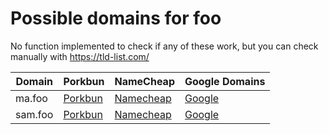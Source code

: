 # Possible domains for foo

No function implemented to check if any of these work, but you can check manually with https://tld-list.com/

| Domain | Porkbun | NameCheap | Google Domains |
|---|---|---|---|
| ma.foo | [Porkbun](https://porkbun.com/checkout/search?prb=e814663da1&tlds=&idnLanguage=&search=search&q=ma.foo) | [Namecheap](https://www.namecheap.com/domains/registration/results/?domain=ma.foo) | [Google](https://domains.google.com/registrar/search?searchTerm=ma.foo) |
| sam.foo | [Porkbun](https://porkbun.com/checkout/search?prb=e814663da1&tlds=&idnLanguage=&search=search&q=sam.foo) | [Namecheap](https://www.namecheap.com/domains/registration/results/?domain=sam.foo) | [Google](https://domains.google.com/registrar/search?searchTerm=sam.foo) |
